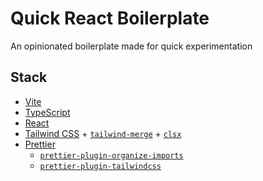 # Quick React Boilerplate

An opinionated boilerplate made for quick experimentation

## Stack

- [Vite](https://github.com/vitejs/vite)
- [TypeScript](https://github.com/microsoft/TypeScript)
- [React](https://github.com/facebook/react)
- [Tailwind CSS](https://github.com/tailwindlabs/tailwindcss) + [`tailwind-merge`](https://www.npmjs.com/package/tailwind-merge) + [`clsx`](https://github.com/lukeed/clsx)
- [Prettier](https://github.com/prettier/prettier)
  - [`prettier-plugin-organize-imports`](https://github.com/simonhaenisch/prettier-plugin-organize-imports)
  - [`prettier-plugin-tailwindcss`](https://github.com/tailwindlabs/prettier-plugin-tailwindcss)
